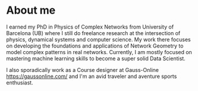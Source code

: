 # About me

I earned my PhD in Physics of Complex Networks from University of Barcelona (UB) where I still do freelance research at the intersection of physics, dynamical systems and computer science. My work there focuses on developing the foundations and applications of Network Geometry to model complex patterns in real networks. Currently, I am mostly focused on mastering machine learning skills to become a super solid Data Scientist.

I also sporadically work as a Course designer at Gauss-Online https://gaussonline.com/ and I'm an avid traveler and aventure sports enthusiast.

